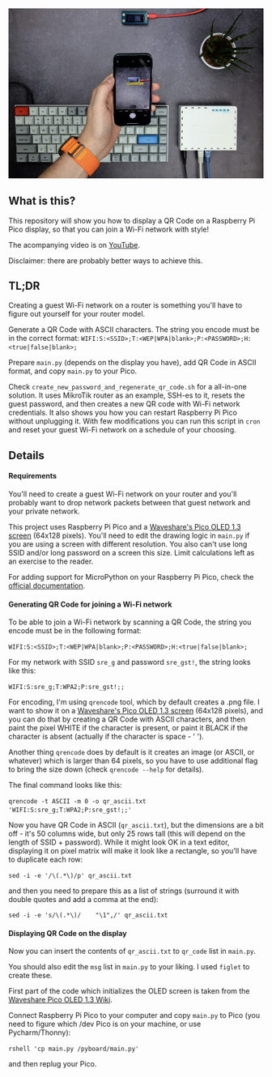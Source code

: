 <img src="assets/img1.png" alt="image" width="800"/>

## What is this?

This repository will show you how to display a QR Code on a Raspberry Pi Pico display,
so that you can join a Wi-Fi network with style!

The acompanying video is on [YouTube](https://youtu.be/APTqu29ApRc).

Disclaimer: there are probably better ways to achieve this.

## TL;DR

Creating a guest Wi-Fi network on a router is something you'll have to figure out yourself for your router model.

Generate a QR Code with ASCII characters.
The string you encode must be in the correct format: `WIFI:S:<SSID>;T:<WEP|WPA|blank>;P:<PASSWORD>;H:<true|false|blank>;`

Prepare `main.py` (depends on the display you have), add QR Code in ASCII format, and copy `main.py` to your Pico.

Check `create_new_password_and_regenerate_qr_code.sh` for a all-in-one solution.
It uses MikroTik router as an example, SSH-es to it, resets the guest password,
and then creates a new QR code with Wi-Fi network credentials.
It also shows you how you can restart Raspberry Pi Pico without unplugging it.
With few modifications you can run this script in `cron` and reset your guest
Wi-Fi network on a schedule of your choosing.

## Details

#### Requirements

You'll need to create a guest Wi-Fi network on your router and you'll probably want to drop network packets
between that guest network and your private network.

This project uses Raspberry Pi Pico and a [Waveshare's Pico OLED 1.3 screen](https://www.waveshare.com/wiki/Pico-OLED-1.3) (64x128 pixels).
You'll need to edit the drawing logic in `main.py` if you are using a screen with different resolution.
You also can't use long SSID and/or long password on a screen this size. Limit calculations left as an exercise to the reader.

For adding support for MicroPython on your Raspberry Pi Pico, check the [official documentation](https://www.raspberrypi.com/documentation/microcontrollers/micropython.html).

#### Generating QR Code for joining a Wi-Fi network

To be able to join a Wi-Fi network by scanning a QR Code,
the string you encode must be in the following format:

`WIFI:S:<SSID>;T:<WEP|WPA|blank>;P:<PASSWORD>;H:<true|false|blank>;`

For my network with SSID `sre_g` and password `sre_gst!`, the string looks like this:

`WIFI:S:sre_g;T:WPA2;P:sre_gst!;;`

For encoding, I'm using `qrencode` tool, which by default creates a .png file.
I want to show it on a [Waveshare's Pico OLED 1.3 screen](https://www.waveshare.com/wiki/Pico-OLED-1.3) (64x128 pixels),
and you can do that by creating a QR Code with ASCII characters, and then paint the pixel WHITE if the character is present,
or paint it BLACK if the character is absent (actually if the character is space - ' ').

Another thing `qrencode` does by default is it creates an image (or ASCII, or whatever) which is larger than 64 pixels,
so you have to use additional flag to bring the size down (check `qrencode --help` for details).

The final command looks like this:

`qrencode -t ASCII -m 0 -o qr_ascii.txt 'WIFI:S:sre_g;T:WPA2;P:sre_gst!;;'`

Now you have QR Code in ASCII (`qr_ascii.txt`), but the dimensions are a bit off - it's 50 columns wide, but only 25 rows tall (this will depend on the length of SSID + password).
While it might look OK in a text editor, displaying it on pixel matrix will make it look like a rectangle,
so you'll have to duplicate each row:

`sed -i -e '/\(.*\)/p' qr_ascii.txt`

and then you need to prepare this as a list of strings (surround it with double quotes and add a comma at the end):

```
sed -i -e 's/\(.*\)/    "\1",/' qr_ascii.txt
```

#### Displaying QR Code on the display

Now you can insert the contents of `qr_ascii.txt` to `qr_code` list in `main.py`.

You should also edit the `msg` list in `main.py` to your liking.
I used `figlet` to create these.

First part of the code which initializes the OLED screen is taken from the [Waveshare Pico OLED 1.3 Wiki](https://www.waveshare.com/wiki/Pico-OLED-1.3).

Connect Raspberry Pi Pico to your computer and copy `main.py` to Pico (you need to figure which /dev Pico is on your machine, or use Pycharm/Thonny):

`rshell 'cp main.py /pyboard/main.py'`

and then replug your Pico.
